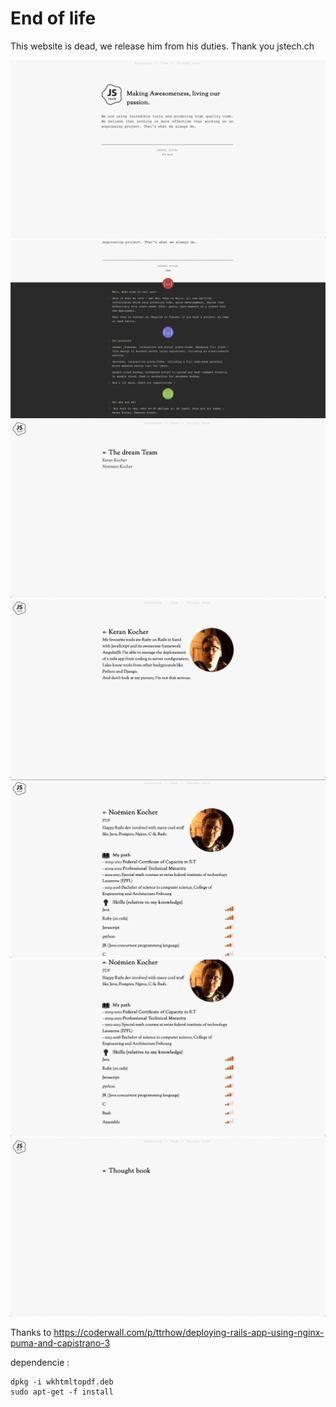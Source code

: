 # End of life

This website is dead, we release him from his duties. Thank you jstech.ch

![](archives/1.png)
![](archives/2.png)
![](archives/3.png)
![](archives/4.png)
![](archives/5.png)
![](archives/6.png)
![](archives/7.png)


Thanks to https://coderwall.com/p/ttrhow/deploying-rails-app-using-nginx-puma-and-capistrano-3

dependencie :

```
dpkg -i wkhtmltopdf.deb
sudo apt-get -f install
```
